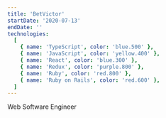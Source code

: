 ```yaml
---
title: 'BetVictor'
startDate: '2020-07-13'
endDate: ''
technologies:
  [
    { name: 'TypeScript', color: 'blue.500' },
    { name: 'JavaScript', color: 'yellow.400' },
    { name: 'React', color: 'blue.300' },
    { name: 'Redux', color: 'purple.800' },
    { name: 'Ruby', color: 'red.800' },
    { name: 'Ruby on Rails', color: 'red.600' },
  ]
---
```


Web Software Engineer

